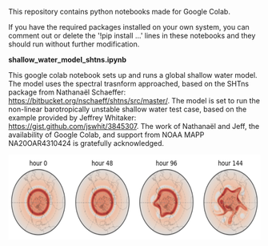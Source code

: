 This repository contains python notebooks made for Google Colab. 

If you have the required packages installed on your own system, you can comment out or delete the '!pip install ...' lines in these notebooks and they should run without further modification.

<b> shallow_water_model_shtns.ipynb </b> 

This google colab notebook sets up and runs a global shallow water model. The model uses the spectral trasnform approached, based on the SHTns package from Nathanaël Schaeffer: https://bitbucket.org/nschaeff/shtns/src/master/. The model is set to run the non-linear barotropically unstable shallow water test case, based on the example provided by Jeffrey Whitaker: https://gist.github.com/jswhit/3845307. The work of Nathanaël and Jeff, the availability of Google Colab, and support from NOAA MAPP NA20OAR4310424 is gratefully acknowledged.

<img align="left" width="600" height="170" src="images/swe_output.png">
